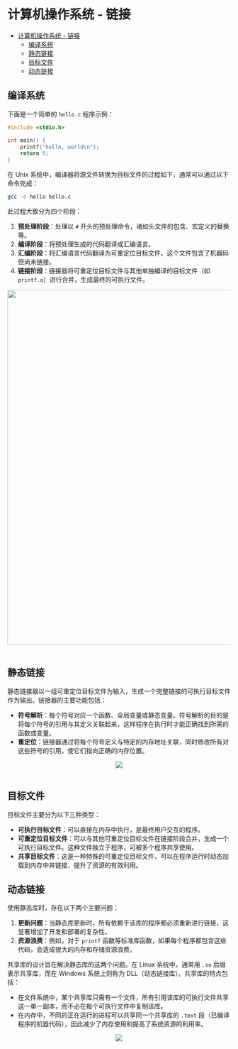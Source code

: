 # 计算机操作系统 - 链接

<!-- GFM-TOC -->
* [计算机操作系统 - 链接](#计算机操作系统---链接)
    * [编译系统](#编译系统)
    * [静态链接](#静态链接)
    * [目标文件](#目标文件)
    * [动态链接](#动态链接)
<!-- GFM-TOC -->

## 编译系统

下面是一个简单的 `hello.c` 程序示例：

```c
#include <stdio.h>

int main() {
    printf("hello, world\n");
    return 0;
}
```

在 Unix 系统中，编译器将源文件转换为目标文件的过程如下，通常可以通过以下命令完成：

```bash
gcc -o hello hello.c
```

此过程大致分为四个阶段：

1. **预处理阶段**：处理以 `#` 开头的预处理命令，诸如头文件的包含、宏定义的替换等。
2. **编译阶段**：将预处理生成的代码翻译成汇编语言。
3. **汇编阶段**：将汇编语言代码翻译为可重定位目标文件，这个文件包含了机器码但尚未链接。
4. **链接阶段**：链接器将可重定位目标文件与其他单独编译的目标文件（如 `printf.o`）进行合并，生成最终的可执行文件。

<div align="center"> 
    <img src="https://cs-notes-1256109796.cos.ap-guangzhou.myqcloud.com/b396d726-b75f-4a32-89a2-03a7b6e19f6f.jpg" width="800"/> 
</div><br>

## 静态链接

静态链接器以一组可重定位目标文件为输入，生成一个完整链接的可执行目标文件作为输出。链接器的主要功能包括：

- **符号解析**：每个符号对应一个函数、全局变量或静态变量。符号解析的目的是将每个符号的引用与其定义关联起来，这样程序在执行时才能正确找到所需的函数或变量。
- **重定位**：链接器通过将每个符号定义与特定的内存地址关联，同时修改所有对这些符号的引用，使它们指向正确的内存位置。

<div align="center"> 
    <img src="https://cs-notes-1256109796.cos.ap-guangzhou.myqcloud.com/47d98583-8bb0-45cc-812d-47eefa0a4a40.jpg"/> 
</div><br>

## 目标文件

目标文件主要分为以下三种类型：

- **可执行目标文件**：可以直接在内存中执行，是最终用户交互的程序。
- **可重定位目标文件**：可以与其他可重定位目标文件在链接阶段合并，生成一个可执行目标文件。这种文件独立于程序，可被多个程序共享使用。
- **共享目标文件**：这是一种特殊的可重定位目标文件，可以在程序运行时动态加载到内存中并链接，提升了资源的有效利用。

## 动态链接

使用静态库时，存在以下两个主要问题：

1. **更新问题**：当静态库更新时，所有依赖于该库的程序都必须重新进行链接，这显著增加了开发和部署的复杂性。
2. **资源浪费**：例如，对于 `printf` 函数等标准库函数，如果每个程序都包含这些代码，会造成很大的内存和存储资源浪费。

共享库的设计旨在解决静态库的这两个问题。在 Linux 系统中，通常用 `.so` 后缀表示共享库，而在 Windows 系统上则称为 DLL（动态链接库）。共享库的特点包括：

- 在文件系统中，某个共享库只需有一个文件，所有引用该库的可执行文件共享这一单一副本，而不必在每个可执行文件中复制该库。
- 在内存中，不同的正在运行的进程可以共享同一个共享库的 `.text` 段（已编译程序的机器代码），因此减少了内存使用和提高了系统资源的利用率。

<div align="center"> 
    <img src="https://cs-notes-1256109796.cos.ap-guangzhou.myqcloud.com/76dc7769-1aac-4888-9bea-064f1caa8e77.jpg"/> 
</div><br>